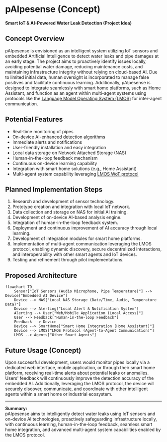 # pAIpesense (Concept)

**Smart IoT & AI-Powered Water Leak Detection (Project Idea)**

## Concept Overview

pAIpesense is envisioned as an intelligent system utilizing IoT sensors and embedded Artificial Intelligence to detect water leaks and pipe damages at an early stage. The project aims to proactively identify issues locally, avoiding potential water damage, reducing maintenance costs, and maintaining infrastructure integrity without relying on cloud-based AI. Due to limited initial data, human oversight is incorporated to manage false positives and facilitate continuous learning. Additionally, pAIpesense is designed to integrate seamlessly with smart home platforms, such as Home Assistant, and function as an agent within multi-agent systems using protocols like the [Language Model Operating System (LMOS)](https://github.com/eclipse-lmos/lmos) for inter-agent communication.

## Potential Features

- Real-time monitoring of pipes
- On-device AI-enhanced detection algorithms
- Immediate alerts and notifications
- User-friendly installation and easy integration
- Local data storage on Network Attached Storage (NAS)
- Human-in-the-loop feedback mechanism
- Continuous on-device learning capability
- Integration with smart home solutions (e.g., Home Assistant)
- Multi-agent system capability leveraging [LMOS WoT protocol](https://github.com/eclipse-thingweb/kotlin-wot)

## Planned Implementation Steps

1. Research and development of sensor technology.
2. Prototype creation and integration with local IoT network.
3. Data collection and storage on NAS for initial AI training.
4. Development of on-device AI-based analysis engine.
5. Integration of human-in-the-loop feedback system.
6. Deployment and continuous improvement of AI accuracy through local learning.
7. Development of integration modules for smart home platforms.
8. Implementation of multi-agent communication leveraging the LMOS protocol, enabling dynamic discovery, secure decentralized interactions, and interoperability with other smart agents and IoT devices.
9. Testing and refinement through pilot implementations.

## Proposed Architecture

```mermaid
flowchart TD
    Sensor["IoT Sensors (Audio Microphone, Pipe Temperature)"] --> Device["Embedded AI Device"]
    Device --> NAS["Local NAS Storage (Date/Time, Audio, Temperature Data)"]
    Device --> Alerting["Local Alert & Notification System"]
    Alerting --> User["Web/Mobile Application (Local Access)"]
    User --> Feedback["Human-in-the-loop Feedback"]
    Feedback --> Device
    Device --> SmartHome["Smart Home Integration (Home Assistant)"]
    Device --> LMOS["LMOS Protocol (Agent-to-Agent Communication)"]
    LMOS --> Agents["Other Smart Agents"]
```

## Future Usage (Concept)

Upon successful development, users would monitor pipes locally via a dedicated web interface, mobile application, or through their smart home platform, receiving real-time alerts about potential leaks or anomalies. Users' feedback will continuously improve the detection accuracy of the embedded AI. Additionally, leveraging the LMOS protocol, the device will securely discover, communicate, and coordinate with other intelligent agents within a smart home or industrial ecosystem.

---

**Summary:**  
pAIpesense aims to intelligently detect water leaks using IoT sensors and on-device AI technologies, proactively safeguarding infrastructure locally, with continuous learning, human-in-the-loop feedback, seamless smart home integration, and advanced multi-agent system capabilities enabled by the LMOS protocol.

